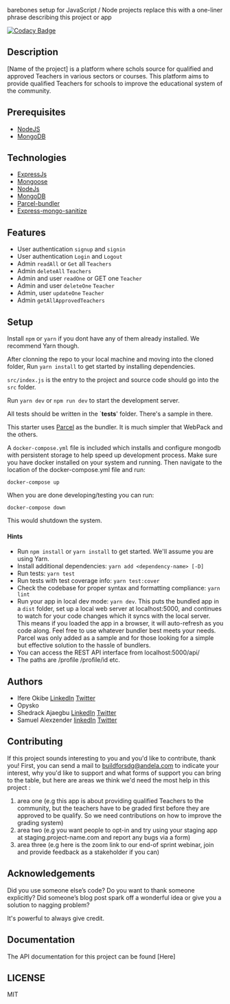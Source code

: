 barebones setup for JavaScript / Node projects replace this with a one-liner phrase describing this project or app

[![Codacy Badge](https://img.shields.io/badge/Code%20Quality-D-red)](https://img.shields.io/badge/Code%20Quality-D-red)


## Description
[Name of the project] is a platform where schols source for qualified and approved Teachers in various sectors or courses. This platform aims to provide qualified Teachers for schools to improve the educational system of the community.

## Prerequisites
- [NodeJS](https://devdocs.io/node/)
- [MongoDB](https://docs.mongodb.com/)

## Technologies
- [ExpressJs](https://expressjs.com/)
- [Mongoose](https://mongoosejs.com/docs/api.html)
- [NodeJs](https://devdocs.io/node/)
- [MongoDB](https://docs.mongodb.com/)
- [Parcel-bundler](https://parceljs.org/getting_started.html)
- [Express-mongo-sanitize](https://www.npmjs.com/package/express-mongo-sanitize)

## Features
- User authentication `signup` and `signin`
- User authentication `Login` and `Logout`
- Admin `readAll` or `Get` all `Teachers`
- Admin `deleteAll` `Teachers`
- Admin and user `readOne` or GET one `Teacher`
- Admin and user `deleteOne` `Teacher`
- Admin, user `updateOne` `Teacher`
- Admin `getAllApprovedTeachers`


## Setup

Install `npm` or `yarn` if you dont have any of them already installed. We recommend Yarn though.

After clonning the repo to your local machine and moving into the cloned folder, Run `yarn install` to get started by installing dependencies. 

`src/index.js` is the entry to the project and source code should go into the `src` folder.

Run `yarn dev` or `npm run dev` to start the development server.

All tests should be written in the `__tests__' folder. There's a sample in there.

This starter uses [Parcel](https://parceljs.org/getting_started.html) as the bundler. It is much simpler that WebPack and the others.

A `docker-compose.yml` file is included which installs and configure mongodb with persistent storage to help speed up development process. Make sure you have docker installed on your system and running. Then navigate to the location of the docker-compose.yml file and run:

`docker-compose up`

When you are done developing/testing you can run:

`docker-compose down`

This would shutdown the system.

#### Hints

- Run `npm install` or `yarn install` to get started. We'll assume you are using Yarn.
- Install additional dependencies: `yarn add <dependency-name> [-D]`
- Run tests: `yarn test`
- Run tests with test coverage info: `yarn test:cover`
- Check the codebase for proper syntax and formatting compliance: `yarn lint`
- Run your app in local dev mode: `yarn dev`. This puts the bundled app in a `dist` folder, set up a local web server at localhost:5000, and continues to watch for your code changes which it syncs with the local server. This means if you loaded the app in a browser, it will auto-refresh as you code along. Feel free to use whatever bundler best meets your needs. Parcel was only added as a sample and for those looking for a simple but effective solution to the hassle of bundlers. 
- You can access the REST API interface from localhost:5000/api/<path>
- The paths are /profile /profile/id etc.

## Authors

- Ifere Okibe [LinkedIn](https://www.linkedin.com/in/ifere-jo/) [Twitter](https://twitter.com/Iam_Ifere)
- Opysko
- Shedrack Ajaegbu [LinkedIn](https://www.linkedin.com/in/ajaegbu-shedrack/) [Twitter](https://twitter.com/theshedman_)
- Samuel Alexzender [linkedIn](https://www.linkedin.com/in/abiokorigho-samuel/) [Twitter](https://twitter.com/Alexzendersamu4)

## Contributing
If this project sounds interesting to you and you'd like to contribute, thank you!
First, you can send a mail to buildforsdg@andela.com to indicate your interest, why you'd like to support and what forms of support you can bring to the table, but here are areas we think we'd need the most help in this project :
1.  area one (e.g this app is about providing qualified Teachers to the community, but the teachers have to be graded first before they are approved to be qualify. So we need contributions on how to improve the grading system)
2.  area two (e.g you want people to opt-in and try using your staging app at staging.project-name.com and report any bugs via a form)
3.  area three (e.g here is the zoom link to our end-of sprint webinar, join and provide feedback as a stakeholder if you can)

## Acknowledgements

Did you use someone else’s code?
Do you want to thank someone explicitly?
Did someone’s blog post spark off a wonderful idea or give you a solution to nagging problem?

It's powerful to always give credit.

## Documentation
The API documentation for this project can be found [Here]

## LICENSE
MIT

